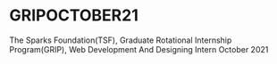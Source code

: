 # GRIPOCTOBER21
The Sparks Foundation(TSF), Graduate Rotational Internship Program(GRIP), Web Development And Designing Intern October 2021
